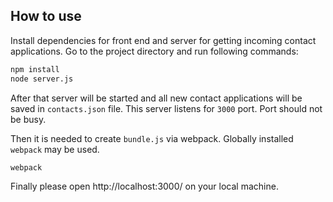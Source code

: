 ## How to use

Install dependencies for front end and server for getting incoming contact applications.
Go to the project directory and run following commands:

```sh
npm install
node server.js
```

After that server will be started and all new contact applications will be saved in `contacts.json` file.
This server listens for `3000` port. Port should not be busy.

Then it is needed to create `bundle.js` via webpack. Globally installed `webpack` may be used.

```sh
webpack
```

Finally please open http://localhost:3000/ on your local machine.